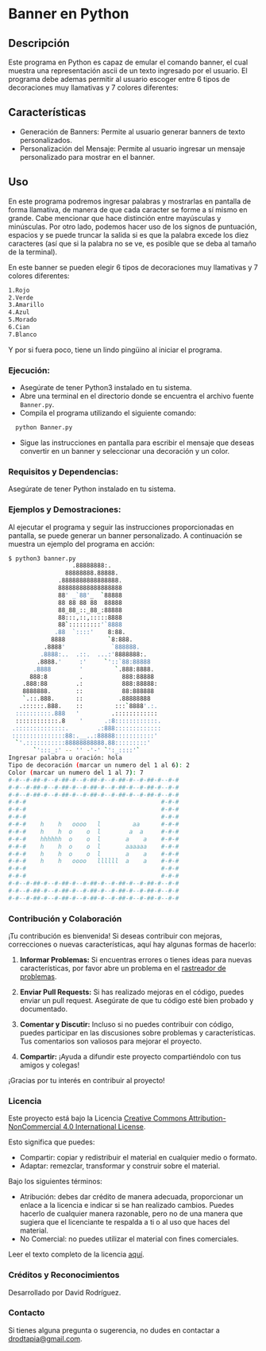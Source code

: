 # Banner en Python

## Descripción

Este programa en Python es capaz de emular el comando banner, el cual muestra una representación ascii de un texto ingresado por
el usuario. El programa debe ademas permitir al usuario escoger entre 6 tipos de decoraciones muy llamativas y 7 colores diferentes:
## Características
- Generación de Banners: Permite al usuario generar banners de texto personalizados.
- Personalización del Mensaje: Permite al usuario ingresar un mensaje personalizado para mostrar en el banner.
## Uso

En este programa podremos ingresar palabras y mostrarlas en pantalla de forma llamativa, de manera de que cada caracter se forme a sí mismo en grande. Cabe mencionar que hace distinción entre mayúsculas y minúsculas. Por otro lado, podemos hacer uso de los signos de puntuación, espacios y se puede truncar la salida si es que la palabra excede los diez caracteres (así que si la palabra no se ve, es posible que se deba al tamaño de la terminal).

En este banner se pueden elegir 6 tipos de decoraciones muy llamativas y 7 colores diferentes:
```bash
1.Rojo
2.Verde
3.Amarillo
4.Azul
5.Morado
6.Cian
7.Blanco
```
Y por si fuera poco, tiene un lindo pingüino al iniciar el programa.

### Ejecución:
- Asegúrate de tener Python3 instalado en tu sistema.
- Abre una terminal en el directorio donde se encuentra el archivo fuente `Banner.py`.
- Compila el programa utilizando el siguiente comando:
```bash
  python Banner.py 
```
- Sigue las instrucciones en pantalla para escribir el mensaje que deseas convertir en un banner y seleccionar una decoración y un color.
### Requisitos y Dependencias:
Asegúrate de tener Python instalado en tu sistema.

### Ejemplos y Demostraciones:
Al ejecutar el programa y seguir las instrucciones proporcionadas en pantalla, se puede generar un banner personalizado. A continuación se muestra un ejemplo del programa en acción:
```bash
$ python3 banner.py
                  .88888888:.
                88888888.88888.
              .8888888888888888.
              888888888888888888
              88' _`88'_  `88888
              88 88 88 88  88888
              88_88_::_88_:88888
              88:::,::,:::::8888
              88`:::::::::'`8888
             .88  `::::'    8:88.
            8888            `8:888.
          .8888'             `888888.
         .8888:..  .::.  ...:'8888888:.
        .8888.'     :'     `'::`88:88888
       .8888        '         `.888:8888.
      888:8         .           888:88888
    .888:88        .:           888:88888:
    8888888.       ::           88:888888
    `.::.888.      ::          .88888888
   .::::::.888.    ::         :::`8888'.:.
  ::::::::::.888   '         .::::::::::::
  ::::::::::::.8    '      .:8::::::::::::.
 .::::::::::::::.        .:888:::::::::::::
 :::::::::::::::88:.__..:88888:::::::::::'
  `'.:::::::::::88888888888.88:::::::::'
       `':::_:' -- '' -'-' `':_::::'`
Ingresar palabra u oración: hola
Tipo de decoración (marcar un numero del 1 al 6): 2
Color (marcar un numero del 1 al 7): 7
#-#--#-##-#--#-##-#--#-##-#--#-##-#--#-##-#--#-#
#-#--#-##-#--#-##-#--#-##-#--#-##-#--#-##-#--#-#
#-#--#-##-#--#-##-#--#-##-#--#-##-#--#-##-#--#-#
#-#-#                                      #-#-#
#-#-#                                      #-#-#
#-#-#                                      #-#-#
#-#-#    h    h   oooo   l         aa      #-#-#
#-#-#    h    h  o    o  l        a  a     #-#-#
#-#-#    hhhhhh  o    o  l       a    a    #-#-#
#-#-#    h    h  o    o  l       aaaaaa    #-#-#
#-#-#    h    h  o    o  l       a    a    #-#-#
#-#-#    h    h   oooo   llllll  a    a    #-#-#
#-#-#                                      #-#-#
#-#-#                                      #-#-#
#-#--#-##-#--#-##-#--#-##-#--#-##-#--#-##-#--#-#
#-#--#-##-#--#-##-#--#-##-#--#-##-#--#-##-#--#-#
#-#--#-##-#--#-##-#--#-##-#--#-##-#--#-##-#--#-#
```
### Contribución y Colaboración

¡Tu contribución es bienvenida! Si deseas contribuir con mejoras, correcciones o nuevas características, aquí hay algunas formas de hacerlo:

1. **Informar Problemas:** Si encuentras errores o tienes ideas para nuevas características, por favor abre un problema en el [rastreador de problemas](https://github.com/drodtapia/Banner/issues).
   
2. **Enviar Pull Requests:** Si has realizado mejoras en el código, puedes enviar un pull request. Asegúrate de que tu código esté bien probado y documentado.

3. **Comentar y Discutir:** Incluso si no puedes contribuir con código, puedes participar en las discusiones sobre problemas y características. Tus comentarios son valiosos para mejorar el proyecto.

4. **Compartir:** ¡Ayuda a difundir este proyecto compartiéndolo con tus amigos y colegas!

¡Gracias por tu interés en contribuir al proyecto!

### Licencia

Este proyecto está bajo la Licencia [Creative Commons Attribution-NonCommercial 4.0 International License](https://creativecommons.org/licenses/by-nc/4.0/).

Esto significa que puedes:

- Compartir: copiar y redistribuir el material en cualquier medio o formato.
- Adaptar: remezclar, transformar y construir sobre el material.

Bajo los siguientes términos:

- Atribución: debes dar crédito de manera adecuada, proporcionar un enlace a la licencia e indicar si se han realizado cambios. Puedes hacerlo de cualquier manera razonable, pero no de una manera que sugiera que el licenciante te respalda a ti o al uso que haces del material.
- No Comercial: no puedes utilizar el material con fines comerciales.

Leer el texto completo de la licencia [aquí](https://creativecommons.org/licenses/by-nc/4.0/legalcode).

### Créditos y Reconocimientos
Desarrollado por David Rodríguez.

### Contacto
Si tienes alguna pregunta o sugerencia, no dudes en contactar a drodtapia@gmail.com.
